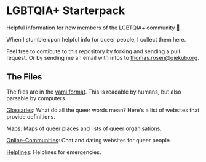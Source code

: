 # LGBTQIA+ Starterpack

Helpful information for new members of the LGBTQIA+ community 🌈

When I stumble upon helpful info for queer people, I collect them here.

Feel free to contibute to this repository by forking and sending a pull request. Or by sending me an email with infos to [thomas.rosen@qiekub.org](mailto:thomas.rosen@qiekub.org).

## The Files

The files are in the [yaml format](https://en.wikipedia.org/wiki/YAML). This is readable by humans, but also parsable by computers.

[Glossaries](Glossaries.yml): What do all the queer words mean? Here's a list of websites that provide definitions.

[Maps](Maps.yml): Maps of queer places and lists of queer organisations.

[Online-Communities](Online-Communities.yml): Chat and dating websites for queer people.

[Helplines](Helplines.yml): Helplines for emergencies.
